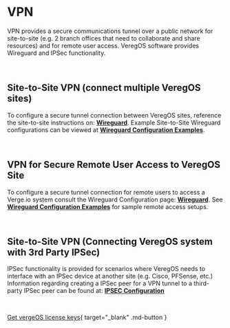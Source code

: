 

# VPN

VPN provides a secure communications tunnel over a public network for site-to-site (e.g. 2 branch offices that need to collaborate and share resources) and for remote user access. VeregOS software provides Wireguard and IPSec functionality.

<br>



## Site-to-Site VPN (connect multiple VeregOS sites)
To configure a secure tunnel connection between VeregOS sites, reference the site-to-site instructions on: [**Wireguard**](/public/ProductGuide/wireguardconfig).  Example Site-to-Site Wireguard configurations can be viewed at [**Wireguard Configuration Examples**](/public/ProductGuide/wireguard-examples).

<br>

## VPN for Secure Remote User Access to VeregOS Site
To configure a secure tunnel connection for remote users to access a Verge.io system consult the Wireguard Configuration page: [**Wireguard**](/public/ProductGuide/wireguardconfig).  See [**Wireguard Configuration Examples**](/public/ProductGuide/wireguard-examples) for sample remote access setups.

<br>

## Site-to-Site VPN (Connecting VeregOS system with 3rd Party IPSec)
IPSec functionality is provided for scenarios where VeregOS needs to interface with an IPSec device at another site (e.g. Cisco, PFSense, etc.)
Information regarding creating a IPSec peer for a VPN tunnel to a third-party IPSec peer can be found at:  [**IPSEC Configuration**](/public/ProductGuide/IPSEC)

<br>

[Get vergeOS license keys](https://www.verge.io/test-drive){ target="_blank" .md-button }